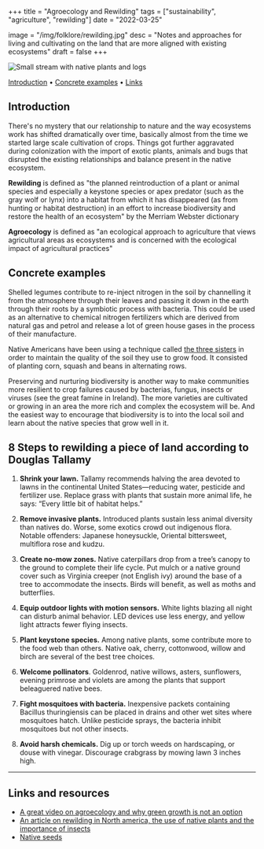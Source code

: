 +++
title = "Agroecology and Rewilding"
tags = ["sustainability", "agriculture", "rewilding"]
date = "2022-03-25"

image = "/img/folklore/rewilding.jpg"
desc = "Notes and approaches for living and cultivating on the land that are more aligned with existing ecosystems"
draft = false
+++

![Small stream with native plants and logs](/img/folklore/rewilding.jpg "Small stream with native plants and logs")

<div class="table-of-contents">

[Introduction](#introduction) •
[Concrete examples](#concrete-examples) •
[Links](#links-and-resources)

</div>

## Introduction

There's no mystery that our relationship to nature and the way ecosystems work has shifted dramatically over time, basically almost from the time we started large scale cultivation of crops. Things got further aggravated during colonization with the import of exotic plants, animals and bugs that disrupted the existing relationships and balance present in the native ecosystem.

**Rewilding** is defined as "the planned reintroduction of a plant or animal species and especially a keystone species or apex predator (such as the gray wolf or lynx) into a habitat from which it has disappeared (as from hunting or habitat destruction) in an effort to increase biodiversity and restore the health of an ecosystem" by the Merriam Webster dictionary

**Agroecology** is defined as "an ecological approach to agriculture that views agricultural areas as ecosystems and is concerned with the ecological impact of agricultural practices"

## Concrete examples

Shelled legumes contribute to re-inject nitrogen in the soil by channelling it from the atmosphere through their leaves and passing it down in the earth through their roots by a symbiotic process with bacteria. This could be used as an alternative to chemical nitrogen fertilizers which are derived from natural gas and petrol and release a lot of green house gases in the process of their manufacture.

Native Americans have been using a technique called [the three sisters](https://www.nativeseeds.org/blogs/blog-news/how-to-grow-a-three-sisters-garden) in order to maintain the quality of the soil they use to grow food. It consisted of planting corn, squash and beans in alternating rows.

Preserving and nurturing biodiversity is another way to make communities more resilient to crop failures caused by bacterias, fungus, insects or viruses (see the great famine in Ireland). The more varieties are cultivated or growing in an area the more rich and complex the ecosystem will be. And the easiest way to encourage that biodiversity is to into the local soil and learn about the native species that grow well in it.

## 8 Steps to rewilding a piece of land according to Douglas Tallamy

1. **Shrink your lawn.** Tallamy recommends halving the area devoted to lawns in the continental United States—reducing water, pesticide and fertilizer use. Replace grass with plants that sustain more animal life, he says: “Every little bit of habitat helps.”

2. **Remove invasive plants.** Introduced plants sustain less animal diversity than natives do. Worse, some exotics crowd out indigenous flora. Notable offenders: Japanese honeysuckle, Oriental bittersweet, multiflora rose and kudzu.

3. **Create no-mow zones.** Native caterpillars drop from a tree’s canopy to the ground to complete their life cycle. Put mulch or a native ground cover such as Virginia creeper (not English ivy) around the base of a tree to accommodate the insects. Birds will benefit, as well as moths and butterflies.

4. **Equip outdoor lights with motion sensors.** White lights blazing all night can disturb animal behavior. LED devices use less energy, and yellow light attracts fewer flying insects.

5. **Plant keystone species.** Among native plants, some contribute more to the food web than others. Native oak, cherry, cottonwood, willow and birch are several of the best tree choices.

6. **Welcome pollinators**. Goldenrod, native willows, asters, sunflowers, evening primrose and violets are among the plants that support beleaguered native bees.

7. **Fight mosquitoes with bacteria.** Inexpensive packets containing Bacillus thuringiensis can be placed in drains and other wet sites where mosquitoes hatch. Unlike pesticide sprays, the bacteria inhibit mosquitoes but not other insects.

8. **Avoid harsh chemicals.** Dig up or torch weeds on hardscaping, or douse with vinegar. Discourage crabgrass by mowing lawn 3 inches high.

---

## Links and resources

- [A great video on agroecology and why green growth is not an option](https://www.youtube.com/watch?v=Y7lvi5LldUM&ab_channel=BLAST-Lesouffledel%27info)
- [An article on rewilding in North america, the use of native plants and the importance of insects](https://www.smithsonianmag.com/science-nature/meet-ecologist-who-wants-unleash-wild-backyard-180974372/)
- [Native seeds](https://www.nativeseeds.org/)
